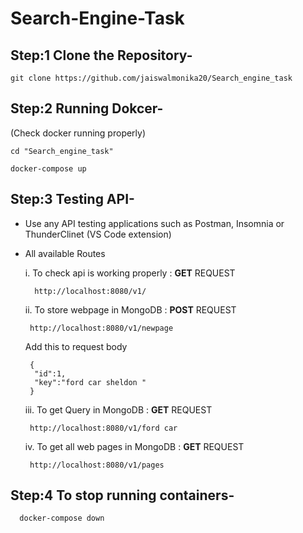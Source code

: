 # **Search-Engine-Task**


## **Step:1 Clone the Repository-**

    git clone https://github.com/jaiswalmonika20/Search_engine_task  


## **Step:2 Running Dokcer-**
   (Check docker running properly)
  
    cd "Search_engine_task"

    docker-compose up


## **Step:3 Testing API-**

 - Use any API testing applications such as Postman, Insomnia or ThunderClinet (VS Code extension)
 - All available Routes
 
 
    i. To check api is working properly : **GET** REQUEST 
    
         http://localhost:8080/v1/
         
    ii. To store webpage in MongoDB : **POST** REQUEST 
    
        http://localhost:8080/v1/newpage
        
      Add this  to request body
        
        {
         "id":1,
         "key":"ford car sheldon "
        }
        
    iii. To get Query in MongoDB : **GET** REQUEST 
    
        http://localhost:8080/v1/ford car
        
        
    iv. To get all web pages in MongoDB : **GET** REQUEST  
    
        http://localhost:8080/v1/pages
        
       
       
## Step:4 **To stop running containers-**

      docker-compose down 
        
        
    
 
